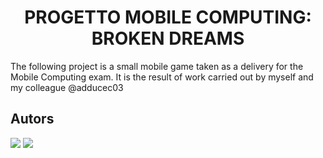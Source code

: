 # <div align="center"> PROGETTO MOBILE COMPUTING: BROKEN DREAMS </div>
The following project is a small mobile game taken as a delivery for the Mobile Computing exam. It is the result of work carried out by myself and my colleague @adducec03

##
## Autors
[![](https://github.com/AntonioSouls.png?size=50)](https://github.com/AntonioSouls)
[![](https://github.com/adducec03.png?size=50)](https://github.com/adducec03)
